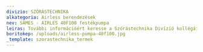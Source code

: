 ```yaml
---
divizio: SZÓRÁSTECHNIKA
alkategoria: Airless berendezések
nev: SAMES - AIRLES 40F100 festékpumpa
leiras: További információért keresse a Szórástechnika Divízió kollégáit
boritokep: /uploads/airless-pumpa-40f100.jpg
_template: szorastechnika_termek
---
```


